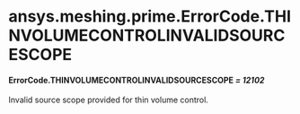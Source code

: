 # ansys.meshing.prime.ErrorCode.THINVOLUMECONTROLINVALIDSOURCESCOPE



#### ErrorCode.THINVOLUMECONTROLINVALIDSOURCESCOPE *= 12102*

Invalid source scope provided for thin volume control.

<!-- !! processed by numpydoc !! -->
